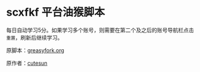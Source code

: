 # scxfkf 平台油猴脚本

每日自动学习5分。如果学习多个账号，则需要在第二个及之后的账号导航栏点击`重置`，刷新后继续学习。



原脚本：[greasyfork.org](https://greasyfork.org/zh-CN/scripts/451740-%E5%9B%9B%E5%B7%9D%E7%9C%81%E5%9B%BD%E5%AE%B6%E5%B7%A5%E4%BD%9C%E4%BA%BA%E5%91%98%E5%AD%A6%E6%B3%95%E8%80%83%E6%B3%95%E5%B9%B3%E5%8F%B0-scxfks-com)

原作者：[cutesun](https://greasyfork.org/zh-CN/users/888826-cutesun)
